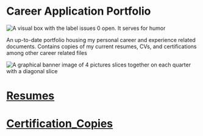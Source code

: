 # Career Application Portfolio  

![](https://img.shields.io/github/issues/Jamesrbrtsn/Career-Application-Portfolio "A visual box with the label issues 0 open. It serves for humor")

An up-to-date portfolio housing my personal career and experience related documents. Contains copies of my current resumes, CVs, and certifications among other career related files

![](https://media.licdn.com/dms/image/C4D16AQHD7VaQ6q5vwA/profile-displaybackgroundimage-shrink_350_1400/0?e=1573689600&v=beta&t=yapNjM7-KxDYc3jC0LD-Zkl28382TvRh72TLmC-BWW0 "A graphical banner image of 4 pictures slices together on each quarter with a diagonal slice")

# [Resumes](https://github.com/Jamesrbrtsn/Career-Application-Portfolio/tree/master/Resumes "Quick Access Link to Resumes folder")

# [Certification_Copies](https://github.com/Jamesrbrtsn/Career-Application-Portfolio/tree/master/Certifications "Quick Access Link to Certifications folder")

